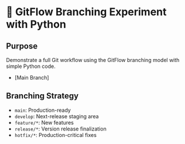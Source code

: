 # 🌿 GitFlow Branching Experiment with Python

## Purpose
Demonstrate a full Git workflow using the GitFlow branching model with simple Python code.
- [Main Branch]

## Branching Strategy

- `main`: Production-ready
- `develop`: Next-release staging area
- `feature/*`: New features
- `release/*`: Version release finalization
- `hotfix/*`: Production-critical fixes